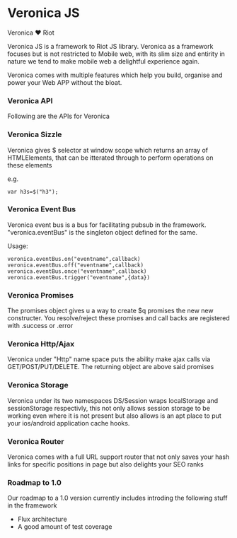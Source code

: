 # Veronica JS
Veronica ❤ Riot

Veronica JS is a framework to Riot JS library.
Veronica as a framework focuses but is not restricted to Mobile web, with its slim size and entirity in nature we tend to make mobile web a delightful experience again.

Veronica comes with multiple features which help you build, organise and power your Web APP without the bloat.


### Veronica API
Following are the APIs for Veronica

### Veronica Sizzle
Veronica gives $ selector at window scope which returns an array of HTMLElements, that can be itterated through to perform operations on these elements

e.g.
```
var h3s=$("h3");
````

### Veronica Event Bus
Veronica event bus is a bus for facilitating pubsub in the framework.
"veronica.eventBus" is the singleton object defined for the same.

Usage: 
```
veronica.eventBus.on("eventname",callback)
veronica.eventBus.off("eventname",callback)
veronica.eventBus.once("eventname",callback)
veronica.eventBus.trigger("eventname",{data})
```

### Veronica Promises
The promises object gives u a way to create $q promises the new new constructer.
You resolve/reject these promises and call backs  are registered with .success or .error

### Veronica Http/Ajax
Veronica under "Http" name space puts the ability make ajax calls via GET/POST/PUT/DELETE.
The returning object are above said promises

### Veronica Storage
Veronica under its two namespaces DS/Session wraps localStorage and sessionStorage respectivly, this not only allows session storage to be working even where it is not present but also allows is an apt place to put your ios/android application cache hooks.

### Veronica Router
Veronica comes with a full URL support router that not only saves your hash links for specific positions in page but also delights your SEO ranks

### Roadmap to 1.0
Our roadmap to a 1.0 version currently includes introding the following stuff in the framework
- Flux architecture
- A good amount of test coverage
